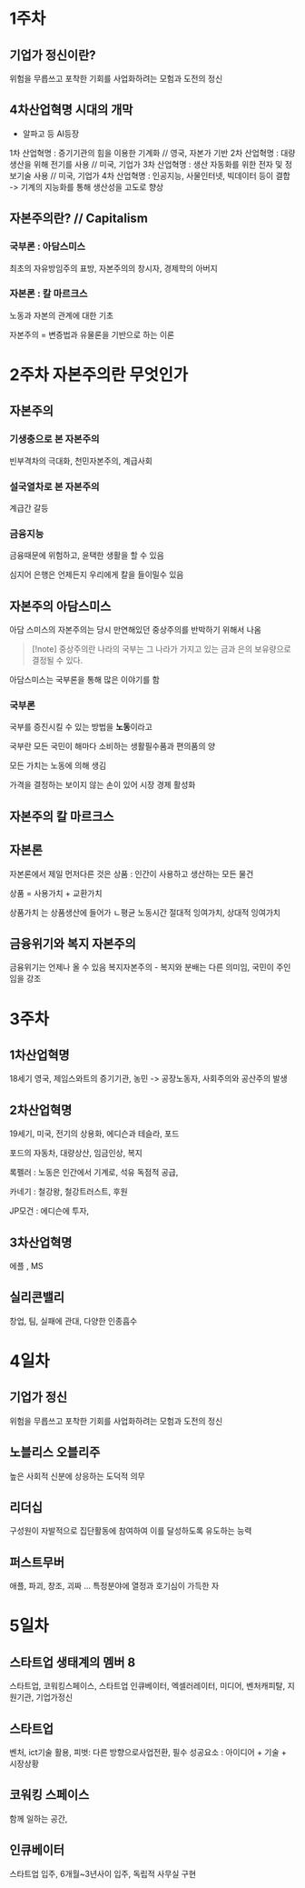 # 1주차
## 기업가 정신이란?
위험을 무릅쓰고 포착한 기회를 사업화하려는 모험과 도전의 정신

## 4차산업혁명 시대의 개막
- 알파고 등 AI등장

1차 산업혁명 : 증기기관의 힘을 이용한 기계화  // 영국, 자본가 기반
2차 산업혁명 : 대량 생산을 위해 전기를 사용 // 미국, 기업가
3차 산업혁명 : 생산 자동화를 위한 전자 및 정보기술 사용 // 미국, 기업가
4차 산업혁명 : 인공지능, 사물인터넷, 빅데이터 등이 결합 -> 기계의 지능화를 통해 생산성을 고도로 향상

## 자본주의란? // Capitalism
### 국부론 : 아담스미스
최초의 자유방임주의 표방, 자본주의의 창시자, 경제학의 아버지

### 자본론 : 칼 마르크스
노동과 자본의 관계에 대한 기초

자본주의 = 변증법과 유물론을 기반으로 하는 이론

# 2주차 자본주의란 무엇인가
## 자본주의
### 기생충으로 본 자본주의
빈부격차의 극대화, 천민자본주의, 계급사회

### 설국열차로 본 자본주의
계급간 갈등

### 금융지능
금융때문에 위험하고, 윤택한 생활을 할 수 있음 

심지어 은행은 언제든지 우리에게 칼을 들이밀수 있음


## 자본주의 아담스미스
아담 스미스의 자본주의는 당시 만연해있던 중상주의를 반박하기 위해서 나옴
>[!note] 중상주의란
> 나라의 국부는 그 나라가 가지고 있는 금과 은의 보유량으로 결정될 수 있다.

아담스미스는 국부론을 통해 많은 이야기를 함

### 국부론 
국부를 증진시킬 수 있는 방법을 **노동**이라고 

국부란 모든 국민이 해마다 소비하는 생활필수품과 편의품의 양

모든 가치는 노동에 의해 생김

가격을 결정하는 보이지 않는 손이 있어 시장 경제 활성화

## 자본주의 칼 마르크스
## 자본론
자본론에서 제일 먼저다른 것은 상품 : 인간이 사용하고 생산하는 모든 물건

상품 = 사용가치 + 교환가치

상품가치 는 상품생산에 들어가 ㄴ평균 노동시간
절대적 잉여가치, 상대적 잉여가치

## 금융위기와 복지 자본주의
금융위기는 언제나 올 수 있음
복지자본주의 - 복지와 분배는 다른 의미임, 국민이 주인임을 강조

# 3주차
## 1차산업혁명
18세기 영국, 제임스와트의 증기기관, 농민 -> 공장노동자, 사회주의와 공산주의 발생

## 2차산업혁명
19세기, 미국, 전기의 상용화, 에디슨과 테슬라, 포드

포드의 자동차, 대량상산, 임금인상, 복지

록펠러 : 노동은 인간에서 기계로, 석유 독점적 공급, 

카네기 : 철강왕, 철강트러스트, 후원

JP모건 : 에디슨에 투자, 

## 3차산업혁명
에플 , MS

## 실리콘밸리
창업, 팀, 실패에 관대, 다양한 인종흡수

# 4일차
## 기업가 정신
위험을 무릅쓰고 포착한 기회를 사업화하려는 모험과 도전의 정신

## 노블리스 오블리주
높은 사회적 신분에 상응하는 도덕적 의무


## 리더십
구성원이 자발적으로 집단활동에 참여하여 이를 달성하도록 유도하는 능력

## 퍼스트무버
애플, 파괴, 창조, 괴짜 ... 특정분야에 열정과 호기심이 가득한 자

# 5일차
## 스타트업 생태계의 멤버 8
스타트업, 코워킹스페이스, 스타트업 인큐베이터, 엑셀러레이터, 미디어, 벤처캐피탈, 지원기관, 기업가정신

## 스타트업
벤처, ict기술 활용, 피벗: 다른 방향으로사업전환, 필수 성공요소 : 아이디어 + 기술 + 시장상황

## 코워킹 스페이스 
함께 일하는 공간, 

## 인큐베이터
스타트업 입주, 6개월~3년사이 입주, 독립적 사무실 구현



